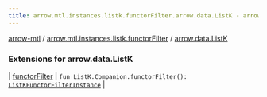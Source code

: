 ```yaml
---
title: arrow.mtl.instances.listk.functorFilter.arrow.data.ListK - arrow-mtl
---
```


[arrow-mtl](../../index.html) / [arrow.mtl.instances.listk.functorFilter](../index.html) / [arrow.data.ListK](./index.html)

### Extensions for arrow.data.ListK

| [functorFilter](functor-filter.html) | `fun ListK.Companion.functorFilter(): `[`ListKFunctorFilterInstance`](../../arrow.mtl.instances/-list-k-functor-filter-instance/index.html) |

